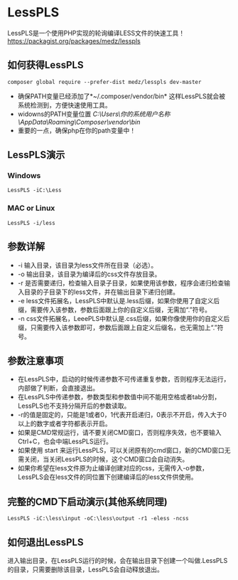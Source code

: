 # LessPLS
LessPLS是一个使用PHP实现的轮询编译LESS文件的快速工具！
https://packagist.org/packages/medz/lesspls
## 如何获得LessPLS
```shell
composer global require --prefer-dist medz/lesspls dev-master
```
 * 确保PATH变量已经添加了*~/.composer/vendor/bin* 这样LessPLS就会被系统检测到，方便快速使用工具。
 * widowns的PATH变量位置 *C:\Users\你的系统用户名称\AppData\Roaming\Composer\vendor\bin*
 * 重要的一点，确保php在你的path变量中！
 

## LessPLS演示

### Windows
```shell
LessPLS -iC:\Less
```
### MAC or Linux
```shell
LessPLS -i/less
```
## 参数详解
* -i 输入目录，该目录为less文件所在目录（必选）。
* -o 输出目录，该目录为编译后的css文件存放目录。
* -r 是否需要递归，检查输入目录子目录，如果使用该参数，程序会递归检查输入目录的子目录下的less文件，并在输出目录下递归创建。
* -e less文件拓展名，LessPLS中默认是.less后缀，如果你使用了自定义后缀，需要传入该参数，参数后面跟上你的自定义后缀，无需加“.”符号。
* -n css文件拓展名，LeeePLS中默认是.css后缀，如果你像使用你的自定义后缀，只需要传入该参数即可，参数后面跟上自定义后缀名，也无需加上“.”符号。

## 参数注意事项
+ 在LessPLS中，启动的时候传递参数不可传递重复参数，否则程序无法运行，内部做了判断，会直接退出。
+ 在LessPLS中传递参数，参数类型和参数值中间不能用空格或者tab分割，LessPLS也不支持分隔开后的参数读取。
+ -r的值是固定的，只能是1或者0，1代表开启递归，0表示不开启，传入大于0以上的数字或者字符都表示开启。
+ 如果是CMD常规运行，请不要关闭CMD窗口，否则程序失效，也不要输入Ctrl+C，也会中端LessPLS运行。
+ 如果使用 start 来运行LessPLS，可以关闭原有的cmd窗口，新的CMD窗口无需关闭，当关闭LessPLS的时候，这个CMD窗口会自动消失。
+ 如果你希望在less文件原为止编译创建对应的css，无需传入-o参数，LessPLS会在less文件的同位置下创建编译后的less文件供使用。

## 完整的CMD下启动演示(其他系统同理)
```shell
LessPLS -iC:\less\input -oC:\less\output -r1 -eless -ncss
```
## 如何退出LessPLS
进入输出目录，在LessPLS运行的时候，会在输出目录下创建一个叫做.LessPLS的目录，只需要删除该目录，LessPLS会自动释放退出。
